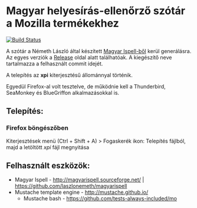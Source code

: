 # Magyar helyesírás-ellenőrző szótár a Mozilla termékekhez

[![Build Status](https://travis-ci.com/crash5/mozilla-hungarian-spellchecker.svg?branch=master)](https://travis-ci.com/crash5/mozilla-hungarian-spellchecker)

A szótár a Németh László által készített [Magyar Ispell-ből](https://github.com/laszlonemeth/magyarispell) kerül generálásra. Az egyes verziók a [Release](/releases) oldal alatt találhatóak. A kiegészítő neve tartalmazza a felhasznált commit idejét.

A telepítés az **xpi** kiterjesztésű állománnyal történik.

Egyedül Firefox-al volt tesztelve, de működnie kell a Thunderbird, SeaMonkey és BlueGriffon alkalmazásokkal is.


## Telepítés:

### Firefox böngészőben
Kiterjesztések menü (Ctrl + Shift + A) > Fogaskerék ikon: Telepítés fájlból, majd a letöltött _xpi_ fájl megnyitása


## Felhasznált eszközök:
- Magyar Ispell - http://magyarispell.sourceforge.net/ | https://github.com/laszlonemeth/magyarispell
- Mustache template engine - http://mustache.github.io/
  - Mustache bash - https://github.com/tests-always-included/mo
